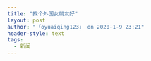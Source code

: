 ```yaml
---
title: "找个外国女朋友好"
layout: post
author: "「oyuaiqing123」 on 2020-1-9 23:21"
header-style: text
tags:
  - 新闻
---
```


<head></head>
<body>
 <br>
</body>



